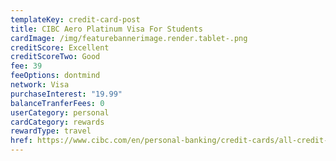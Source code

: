 ```yaml
---
templateKey: credit-card-post
title: CIBC Aero Platinum Visa For Students
cardImage: /img/featurebannerimage.render.tablet-.png
creditScore: Excellent
creditScoreTwo: Good
fee: 39
feeOptions: dontmind
network: Visa
purchaseInterest: "19.99"
balanceTranferFees: 0
userCategory: personal
cardCategory: rewards
rewardType: travel
href: https://www.cibc.com/en/personal-banking/credit-cards/all-credit-cards/aeroplan-visa-for-students.html
---
```

